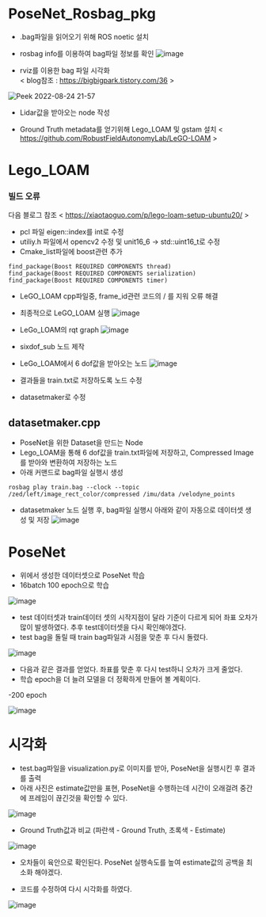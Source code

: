 # PoseNet_Rosbag_pkg

- .bag파일을 읽어오기 위해 ROS noetic 설치
- rosbag info를 이용하여 bag파일 정보를 확인
![image](https://user-images.githubusercontent.com/80799025/186364054-0714ec98-9f2f-4635-85f4-41b79c0889fc.png)

- rviz를 이용한 bag 파일 시각화\
< blog참조 : https://bigbigpark.tistory.com/36 >

![Peek 2022-08-24 21-57](https://user-images.githubusercontent.com/80799025/186424296-cda031fd-3b6c-4335-b3f3-1421c8ec850c.gif)

- Lidar값을 받아오는 node 작성

- Ground Truth metadata를 얻기위해 Lego_LOAM 및 gstam 설치
 < https://github.com/RobustFieldAutonomyLab/LeGO-LOAM >

# Lego_LOAM

### 빌드 오류
다음 블로그 참조 < https://xiaotaoguo.com/p/lego-loam-setup-ubuntu20/ >
- pcl 파일 eigen::index를 int로 수정
- utiliy.h 파일에서 opencv2 수정 및 unit16_6 -> std::uint16_t로 수정
- Cmake_list파일에 boost관련 추가


```
find_package(Boost REQUIRED COMPONENTS thread)
find_package(Boost REQUIRED COMPONENTS serialization)
find_package(Boost REQUIRED COMPONENTS timer)
```

- LeGO_LOAM cpp파일중, frame_id관련 코드의 / 를 지워 오류 해결

- 최종적으로 LeGO_LOAM 실행
![image](https://user-images.githubusercontent.com/80799025/186603344-bcb7c2d0-6796-40be-979a-b16c2d096ef1.png)

- LeGo_LOAM의 rqt graph
![image](https://user-images.githubusercontent.com/80799025/186645810-0c39abb9-1a26-4882-a16a-527eea9285f1.png)


- sixdof_sub 노드 제작
- LeGo_LOAM에서 6 dof값을 받아오는 노드
![image](https://user-images.githubusercontent.com/80799025/186845576-128216d7-8749-4abb-a73a-663afed57cdc.png)
- 결과들을 train.txt로 저장하도록 노드 수정 
- datasetmaker로 수정

## datasetmaker.cpp
- PoseNet을 위한 Dataset을 만드는 Node
- Lego_LOAM을 통해 6 dof값을 train.txt파일에 저장하고, Compressed Image를 받아와 변환하여 저장하는 노드
- 아래 커맨드로 bag파일 실행시 생성
```
rosbag play train.bag --clock --topic /zed/left/image_rect_color/compressed /imu/data /velodyne_points
```
- datasetmaker 노드 실행 후, bag파일 실행시 아래와 같이 자동으로 데이터셋 생성 및 저장
![image](https://user-images.githubusercontent.com/80799025/187027494-8cea6889-09b0-4bea-9682-303c8c286b31.png)

# PoseNet
- 위에서 생성한 데이터셋으로 PoseNet 학습
- 16batch 100 epoch으로 학습

![image](https://user-images.githubusercontent.com/80799025/187037027-fe14810e-8583-4093-ae29-c32547d3a1ed.png)

- test 데이터셋과 train데이터 셋의 시작지점이 달라 기준이 다르게 되어 좌표 오차가 많이 발생하였다. 추후 test데이터셋을 다시 확인해야겠다.
- test bag을 돌릴 때 train bag파일과 시점을 맞춘 후 다시 돌렸다.

![image](https://user-images.githubusercontent.com/80799025/187063968-207507c1-49b0-44e0-8f7c-ecb79f88f530.png)
- 다음과 같은 결과를 얻었다. 좌표를 맞춘 후 다시 test하니 오차가 크게 줄었다.
- 학습 epoch을 더 늘려 모델을 더 정확하게 만들어 볼 계획이다.

-200 epoch

![image](https://user-images.githubusercontent.com/80799025/187084152-382c5217-db5c-4be1-b7e5-9d2cd19be28f.png)


# 시각화
- test.bag파일을 visualization.py로 이미지를 받아, PoseNet을 실행시킨 후 결과를 출력
- 아래 사진은 estimate값만을 표현, PoseNet을 수행하는데 시간이 오래걸려 중간에 프레임이 끊긴것을 확인할 수 있다.

![image](https://user-images.githubusercontent.com/80799025/187133430-ed6008b6-c0cf-4c38-9e8e-dc45f7fc6ffb.png)

- Ground Truth값과 비교 (파란색 - Ground Truth, 초록색 - Estimate)

![image](https://user-images.githubusercontent.com/80799025/187354704-a8d0b1f5-7ea6-4a1d-9879-1e95fa39ad31.png)
- 오차들이 육안으로 확인된다. PoseNet 실행속도를 높여 estimate값의 공백을 최소화 해야겠다.

- 코드를 수정하여 다시 시각화를 하였다.

![image](https://user-images.githubusercontent.com/80799025/187409918-2ce53cf9-3aae-4d7b-b550-c639d7effd02.png)
